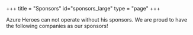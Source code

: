 +++
title = "Sponsors"
id="sponsors_large"
type = "page"
+++

Azure Heroes can not operate without his sponsors. We are proud to have the following companies as our sponsors!
